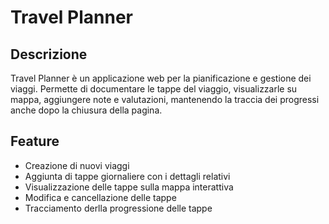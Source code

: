 # Travel Planner

## Descrizione
Travel Planner è un applicazione web per la pianificazione e gestione dei viaggi. Permette di documentare le tappe del viaggio, visualizzarle su mappa, aggiungere note e valutazioni, mantenendo la traccia dei progressi anche dopo la chiusura della pagina.

## Feature
- Creazione di nuovi viaggi
- Aggiunta di tappe giornaliere con i dettagli relativi
- Visualizzazione delle tappe sulla mappa interattiva
- Modifica e cancellazione delle tappe
- Tracciamento derlla progressione delle tappe
